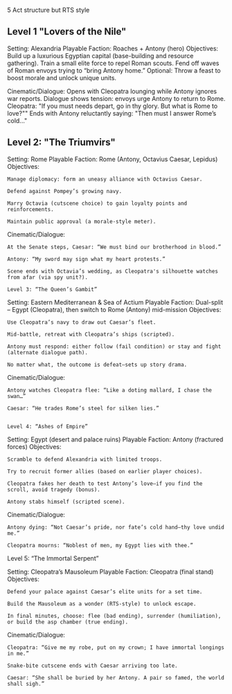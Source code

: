 5 Act structure but RTS style

## Level 1 "Lovers of the Nile"

Setting: Alexandria
Playable Faction: Roaches + Antony (hero)
Objectives:
Build up a luxurious Egyptian capital (base-building and resource gathering).
Train a small elite force to repel Roman scouts.
Fend off waves of Roman envoys trying to “bring Antony home.”
Optional: Throw a feast to boost morale and unlock unique units.

Cinematic/Dialogue:
Opens with Cleopatra lounging while Antony ignores war reports.
Dialogue shows tension: envoys urge Antony to return to Rome.
Cleopatra: "If you must needs depart, go in thy glory. But what is Rome to love?""
Ends with Antony reluctantly saying: "Then must I answer Rome’s cold..."

## Level 2: "The Triumvirs"

Setting: Rome
Playable Faction: Rome (Antony, Octavius Caesar, Lepidus)
Objectives:

    Manage diplomacy: form an uneasy alliance with Octavius Caesar.

    Defend against Pompey’s growing navy.

    Marry Octavia (cutscene choice) to gain loyalty points and reinforcements.

    Maintain public approval (a morale-style meter).

Cinematic/Dialogue:

    At the Senate steps, Caesar: “We must bind our brotherhood in blood.”

    Antony: “My sword may sign what my heart protests.”

    Scene ends with Octavia’s wedding, as Cleopatra's silhouette watches from afar (via spy unit?).

    Level 3: “The Queen’s Gambit”

Setting: Eastern Mediterranean & Sea of Actium
Playable Faction: Dual-split – Egypt (Cleopatra), then switch to Rome (Antony) mid-mission
Objectives:

    Use Cleopatra’s navy to draw out Caesar’s fleet.

    Mid-battle, retreat with Cleopatra’s ships (scripted).

    Antony must respond: either follow (fail condition) or stay and fight (alternate dialogue path).

    No matter what, the outcome is defeat—sets up story drama.

Cinematic/Dialogue:

    Antony watches Cleopatra flee: “Like a doting mallard, I chase the swan…”

    Caesar: “He trades Rome’s steel for silken lies.”


    Level 4: “Ashes of Empire”

Setting: Egypt (desert and palace ruins)
Playable Faction: Antony (fractured forces)
Objectives:

    Scramble to defend Alexandria with limited troops.

    Try to recruit former allies (based on earlier player choices).

    Cleopatra fakes her death to test Antony’s love—if you find the scroll, avoid tragedy (bonus).

    Antony stabs himself (scripted scene).

Cinematic/Dialogue:

    Antony dying: “Not Caesar’s pride, nor fate’s cold hand—thy love undid me.”

    Cleopatra mourns: “Noblest of men, my Egypt lies with thee.”

Level 5: “The Immortal Serpent”

Setting: Cleopatra’s Mausoleum
Playable Faction: Cleopatra (final stand)
Objectives:

    Defend your palace against Caesar’s elite units for a set time.

    Build the Mausoleum as a wonder (RTS-style) to unlock escape.

    In final minutes, choose: flee (bad ending), surrender (humiliation), or build the asp chamber (true ending).

Cinematic/Dialogue:

    Cleopatra: “Give me my robe, put on my crown; I have immortal longings in me.”

    Snake-bite cutscene ends with Caesar arriving too late.

    Caesar: “She shall be buried by her Antony. A pair so famed, the world shall sigh.”
